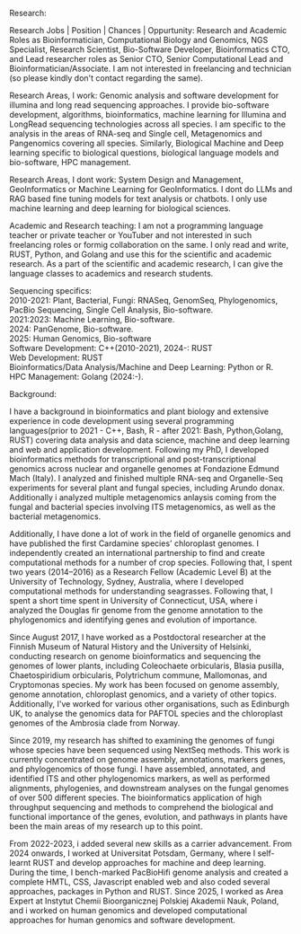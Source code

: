 Research: 

Research Jobs | Position | Chances | Oppurtunity: Research and Academic Roles as Bioinformatician, Computational Biology and Genomics, NGS Specialist, Research Scientist, Bio-Software Developer, Bioinformatics CTO, and Lead researcher roles as Senior CTO, Senior Computational Lead and Bioinformatician/Associate. I am not interested in freelancing and technician (so please kindly don't contact regarding the same). 

Research Areas, I work: Genomic analysis and software development for illumina and long read sequencing approaches. I provide bio-software development, algorithms, bioinformatics, machine learning for Illumina and LongRead sequencing technologies across all species. I am specific to the analysis in the areas of RNA-seq and Single cell, Metagenomics and Pangenomics covering all species. Similarly, Biological Machine and Deep learning specific to biological questions, biological language models and bio-software, HPC management.

Research Areas, I dont work: System Design and Management, GeoInformatics or Machine Learning for GeoInformatics. I dont do LLMs and RAG based fine tuning models for text analysis or chatbots. I only use machine learning and deep learning for biological sciences.

Academic and Research teaching: I am not a programming language teacher or private teacher or YouTuber and not interested in such freelancing roles or formig collaboration on the same. I only read and write, RUST, Python, and Golang and use this for the scientific and academic research. As a part of the scientific and academic research, I can give the language classes to academics and research students.

Sequencing specifics: \
2010-2021: Plant, Bacterial, Fungi: RNASeq, GenomSeq, Phylogenomics, PacBio Sequencing, Single Cell Analysis, Bio-software. \
2021:2023: Machine Learning, Bio-software. \
2024: PanGenome, Bio-software. \
2025: Human Genomics, Bio-software \
Software Development: C++(2010-2021), 2024-: RUST \
Web Development: RUST \
Bioinformatics/Data Analysis/Machine and Deep Learning: Python or R.\
HPC Management: Golang (2024:-). 

Background:

I have a background in bioinformatics and plant biology and extensive experience in code development using several programming languages(prior to 2021 - C++, Bash, R - after 2021: Bash, Python,Golang, RUST) covering data analysis and data science, machine and deep learning and web and application development. Following my PhD, I developed bioinformatics methods for transcriptional and post-transcriptional genomics across nuclear and organelle genomes at Fondazione Edmund Mach (Italy). I analyzed and finished multiple RNA-seq and Organelle-Seq experiments for several plant and fungal species, including Arundo donax. Additionally i analyzed multiple metagenomics anlaysis coming from the fungal and bacterial species involving ITS metagenomics, as well as the bacterial metagenomics.

Additionally, I have done a lot of work in the field of organelle genomics and have published the first Cardamine species' chloroplast genomes. I independently created an international partnership to find and create computational methods for a number of crop species. Following that, I spent two years (2014–2016) as a Research Fellow (Academic Level B) at the University of Technology, Sydney, Australia, where I developed computational methods for understanding seagrasses. Following that, I spent a short time spent in University of Connecticut, USA, where i analyzed the Douglas fir genome from the genome annotation to the phylogenomics and identifying genes and evolution of importance.

Since August 2017, I have worked as a Postdoctoral researcher at the Finnish Museum of Natural History and the University of Helsinki, conducting research on genome bioinformatics and sequencing the genomes of lower plants, including Coleochaete orbicularis, Blasia pusilla, Chaetospiridium orbicularis, Polytrichum commune, Mallomonas, and Cryptomonas species. My work has been focused on genome assembly, genome annotation, chloroplast genomics, and a variety of other topics. Additionally, I've worked for various other organisations, such as Edinburgh UK, to analyse the genomics data for PAFTOL species and the chloroplast genomes of the Ambrosia clade from Norway.

Since 2019, my research has shifted to examining the genomes of fungi whose species have been sequenced using NextSeq methods. This work is currently concentrated on genome assembly, annotations, markers genes, and phylogenomics of those fungi. I have assembled, annotated, and identified ITS and other phylogenomics markers, as well as performed alignments, phylogenies, and downstream analyses on the fungal genomes of over 500 different species. The bioinformatics application of high throughput sequencing and methods to comprehend the biological and functional importance of the genes, evolution, and pathways in plants have been the main areas of my research up to this point.

From 2022-2023, i added several new skills as a carrier advancement. From 2024 onwards, I worked at Universitat Potsdam, Germany, where I self-learnt RUST and develop approaches for machine and deep learning. During the time, I bench-marked PacBioHifi genome analysis and created a complete HMTL, CSS, Javascript enabled web and also coded several approaches, packages in Python and  RUST.  Since 2025, I worked as Area Expert at Instytut Chemii Bioorganicznej Polskiej Akademii Nauk, Poland, and i worked on human genomics and developed computational approaches for human genomics and software development. 

 
